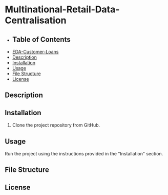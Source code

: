 # Multinational-Retail-Data-Centralisation

- ## Table of Contents
- [EDA-Customer-Loans](#multinational-retail-data-centralisation)
- [Description](#description)
- [Installation](#installation)
- [Usage](#usage)
- [File Structure](#file-structure)
- [License](#license)

## Description

## Installation
1. Clone the project repository from GitHub.

## Usage
Run the project using the instructions provided in the "Installation" section.

## File Structure

## License